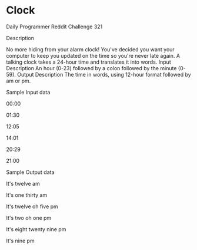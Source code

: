 # Clock
Daily Programmer Reddit Challenge 321

Description
 
No more hiding from your alarm clock! You've decided you want your computer to keep you updated on the time so you're never late again. 
A talking clock takes a 24-hour time and translates it into words.
Input Description
An hour (0-23) followed by a colon followed by the minute (0-59).
Output Description
The time in words, using 12-hour format followed by am or pm.

Sample Input data

00:00 

01:30 

12:05 

14:01 

20:29 

21:00 


Sample Output data

It's twelve am

It's one thirty am

It's twelve oh five pm

It's two oh one pm

It's eight twenty nine pm

It's nine pm
